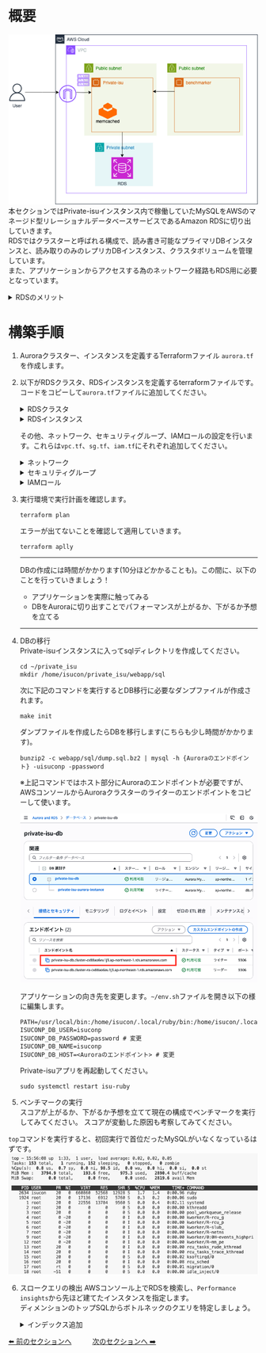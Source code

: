 # 概要
![03](../images/private-isu03.png)  
本セクションではPrivate-isuインスタンス内で稼働していたMySQLをAWSのマネージド型リレーショナルデータベースサービスであるAmazon RDSに切り出していきます。  
RDSではクラスターと呼ばれる構成で、読み書き可能なプライマリDBインスタンスと、読み取りのみのレプリカDBインスタンス、クラスタボリュームを管理しています。  
また、アプリケーションからアクセスする為のネットワーク経路もRDS用に必要となっています。  

<!-- TODO 構成図追加 -->

<details>
<summary>RDSのメリット</summary>
<ul>
<li><strong>運用負荷削減:</strong>面倒な管理作業を自動化し、本業に専念できます。</li>
<li><strong>容易な構築・拡張:</strong>すぐにDBを開始でき、リソース変更も簡単です。</li>
<li><strong>高可用性:</strong> 障害時も自動復旧し、サービス停止を最小化します。</li>
<li><strong>エンジン選択自由:</strong> 人気DBやAuroraなど、最適なエンジンを選べます。</li>  
<li><strong>コスト最適化:</strong> 使った分だけ支払い、初期費用は不要です。</li>
<li><strong>堅牢なセキュリティ:</strong> 多層的な保護でデータを安全に守ります。</li>
</ul> 
</details>

# 構築手順
1. Auroraクラスター、インスタンスを定義するTerraformファイル `aurora.tf` を作成します。
2. 以下がRDSクラスタ、RDSインスタンスを定義するterraformファイルです。コードをコピーして`aurora.tf`ファイルに追加してください。
    <details>
    <summary>RDSクラスタ</summary>

    ```
    resource "aws_rds_cluster" "private_isu_db" {
        availability_zones                    = ["ap-northeast-1a", "ap-northeast-1c", "ap-northeast-1d"]
        cluster_identifier                    = "private-isu-db"
        database_insights_mode                = "advanced"
        database_name                         = "isuconp"
        db_cluster_parameter_group_name       = "default.aurora-mysql8.0"
        db_subnet_group_name                  = aws_db_subnet_group.private_isu_aurora.name
        delete_automated_backups              = false
        deletion_protection                   = false
        enabled_cloudwatch_logs_exports       = ["slowquery"]
        engine                                = "aurora-mysql"
        engine_lifecycle_support              = "open-source-rds-extended-support-disabled"
        engine_mode                           = "provisioned"
        engine_version                        = "8.0.mysql_aurora.3.05.2"
        master_password                       = "password" # NOTE: 本来はパスワードを別で管理する
        master_username                       = "isuconp"
        monitoring_interval                   = 60
        monitoring_role_arn                   = aws_iam_role.private_isu_rds_monitoring_role.arn
        network_type                          = "IPV4"
        performance_insights_enabled          = true
        performance_insights_retention_period = 465
        port                                  = 3306
        storage_type                          = "aurora-iopt1"
        skip_final_snapshot                   = true
        vpc_security_group_ids                = [aws_security_group.private_isu_aurora.id]
    }
    ```

    </details>

    <details>
    <summary>RDSインスタンス</summary>

    ```
    resource "aws_rds_cluster_instance" "private_isu_db_instance" {
        cluster_identifier                    = "private-isu-db"
        db_parameter_group_name               = "default.aurora-mysql8.0"
        db_subnet_group_name                  = aws_db_subnet_group.private_isu_aurora.name
        engine                                = "aurora-mysql"
        engine_version                        = "8.0.mysql_aurora.3.05.2"
        identifier                            = "private-isu-aurora-instance"
        instance_class                        = "db.r5.large"
        monitoring_interval                   = 60
        monitoring_role_arn                   = aws_iam_role.private_isu_rds_monitoring_role.arn
        performance_insights_enabled          = true
        performance_insights_retention_period = 465
        tags = {
            devops-guru-default = "private-isu-aurora"
        }
        depends_on = [aws_rds_cluster.private_isu_db]
    }
    ```
    </details>

    その他、ネットワーク、セキュリティグループ、IAMロールの設定を行います。これらは`vpc.tf`、`sg.tf`、`iam.tf`にそれぞれ追加してください。

    <details>
    <summary>ネットワーク</summary>

    ```
    # vpc.tf に追記

    resource "aws_db_subnet_group" "private_isu_aurora" {
        name       = "private-isu-mysql-subnet-group"
        subnet_ids = [aws_subnet.mysql-a.id, aws_subnet.mysql-c.id]

        tags = {
            Name = "private-isu aurora subnet group"
        }
    }

    resource "aws_subnet" "mysql-a" {
        vpc_id = aws_vpc.vpc.id

        availability_zone = "ap-northeast-1a"
        cidr_block        = "10.10.9.0/24"
    }

    resource "aws_subnet" "mysql-c" {
        vpc_id = aws_vpc.vpc.id

        availability_zone = "ap-northeast-1c"
        cidr_block        = "10.10.11.0/24"
    }

    resource "aws_subnet" "mysql-d" {
        vpc_id = aws_vpc.vpc.id

        availability_zone = "ap-northeast-1d"
        cidr_block        = "10.10.12.0/24"
    }
    ```
    </details>

    <details>
    <summary>セキュリティグループ</summary>

    ```
    # sg.tf に追記

    resource "aws_security_group" "private_isu_aurora" {
        name   = "Private-isu-aurora"
        vpc_id = aws_vpc.vpc.id
        ingress {
            from_port       = 3306
            to_port         = 3306
            protocol        = "tcp"
            security_groups = [aws_security_group.private_isu_web.id]
        }
    }
    ```
    </details>

    <details>
    <summary>IAMロール</summary>

    ```
    # iam.tf に追記

    data "aws_iam_policy" "enhanced_monitoring" {
        arn = "arn:aws:iam::aws:policy/service-role/AmazonRDSEnhancedMonitoringRole"
    }

    resource "aws_iam_role" "private_isu_rds_monitoring_role" {
        name = "private-isu-rds-monitoring-role"
        assume_role_policy = jsonencode({
            Version = "2012-10-17"
            Statement = [
            {
                Action = "sts:AssumeRole"
                Effect = "Allow"
                Principal = {
                Service = "rds.amazonaws.com"
                }
            },
            {
                Action = "sts:AssumeRole"
                Effect = "Allow"
                Principal = {
                Service = "monitoring.rds.amazonaws.com"
                }
            },
            {
                Action = "sts:AssumeRole"
                Effect = "Allow"
                Principal = {
                Service = "ec2.amazonaws.com"
                }
            },
            ]
        })

        tags = {
            Name = "private-isu RDS Monitoring Role"
        }
    }

    resource "aws_iam_role_policy_attachment" "enhanced_monitoring_attachment" {
        role       = aws_iam_role.private_isu_rds_monitoring_role.name
        policy_arn = data.aws_iam_policy.enhanced_monitoring.arn
    }
    ```
    </details>

3. 実行環境で実行計画を確認します。 
    ```
    terraform plan
    ```  
    エラーが出てないことを確認して適用していきます。  
    ```
    terraform aplly
    ```

    ---

    DBの作成には時間がかかります(10分ほどかかることも)。この間に、以下のことを行っていきましょう！

    - アプリケーションを実際に触ってみる
    - DBをAuroraに切り出すことでパフォーマンスが上がるか、下がるか予想を立てる

    ---

4. DBの移行  
    Private-isuインスタンスに入ってsqlディレクトリを作成してください。
    ```
    cd ~/private_isu
    mkdir /home/isucon/private_isu/webapp/sql
    ```

    次に下記のコマンドを実行するとDB移行に必要なダンプファイルが作成されます。
    ```
    make init
    ```
    
    ダンプファイルを作成したらDBを移行します(こちらも少し時間がかかります)。  

    ```
    bunzip2 -c webapp/sql/dump.sql.bz2 | mysql -h {Auroraのエンドポイント} -uisuconp -ppassword
    ```

    ※上記コマンドではホスト部分にAuroraのエンドポイントが必要ですが、AWSコンソールからAuroraクラスターのライターのエンドポイントをコピーして使います。

    ![aurora-endpoint](../images/aurora-endpoint.png)
    

    アプリケーションの向き先を変更します。`~/env.sh`ファイルを開き以下の様に編集します。
    ```
    PATH=/usr/local/bin:/home/isucon/.local/ruby/bin:/home/isucon/.local/node/bin:/home/isucon/.local/python3/bin:/home/isucon/.local/perl/bin:/home/isucon/.local/php/bin:/home/isucon/.local/php/sbin:/home/isucon/.local/go/bin:/home/isucon/.local/scala/bin:/usr/bin/:/bin/:$PATH
    ISUCONP_DB_USER=isuconp
    ISUCONP_DB_PASSWORD=password # 変更
    ISUCONP_DB_NAME=isuconp
    ISUCONP_DB_HOST=<Auroraのエンドポイント> # 変更
    ```

    Private-isuアプリを再起動してください。
    ```
    sudo systemctl restart isu-ruby
    ```

5. ベンチマークの実行  
スコアが上がるか、下がるか予想を立てて現在の構成でベンチマークを実行してみてください。
スコアが変動した原因も考察してみてください。

`top`コマンドを実行すると、初回実行で首位だったMySQLがいなくなっているはずです。
![](/images/2025-05-24-15-56-37.png)

6. スロークエリの検出
AWSコンソール上でRDSを検索し、`Performance insights`から先ほど建てたインスタンスを指定します。  
ディメンションのトップSQLからボトルネックのクエリを特定しましょう。

    <details>

    <summary>インデックス追加</summary>

    Performance insightsより以下のクエリがボトルネックとわかりました。  


    ```SQL
    SELECT * FROM `comments` WHERE `post_id` = ? ORDER BY `created_at` DESC LIMIT ?;
    ```

    こちらのクエリは `post_id` が一致する行を全て探索し、その後 `created_at` でソートしています。そこで、 `post_id` に対してインデックスを作成してみましょう。

    ```
    # mysqlに接続
    mysql -h <Auroraのエンドポイント> -uisuconp -ppassword
    ```

    ```SQL
    # インデックスを追加
    use isuconp;
    create index post_id_created_at_idx on comments (post_id, created_at DESC);
    ```

    では、再度ベンチマークを実行してみましょう。ベンチマーク終了後、スコアを記録してください。  
    また、`Performance insights`を再度開いて、先ほどのクエリが改善されているか確認してみてください。

    </details>

[⬅️ 前のセクションへ](../02-ec2-only-setup/README.md)　　　[次のセクションへ ➡️](../04-adding-alb/README.md)